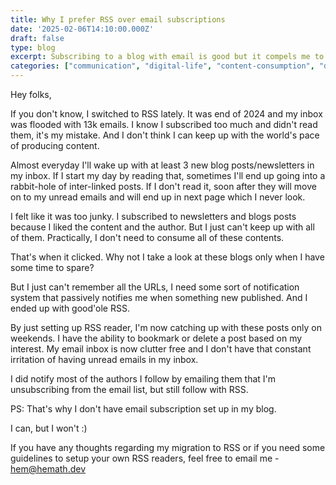```yaml
---
title: Why I prefer RSS over email subscriptions
date: '2025-02-06T14:10:00.000Z'
draft: false
type: blog
excerpt: Subscribing to a blog with email is good but it compels me to consume a ton content every morning. I'd rather setup RSS and read things on my free time.
categories: ["communication", "digital-life", "content-consumption", "decluttering"]
---
```


Hey folks,

If you don't know, I switched to RSS lately. It was end of 2024 and my inbox was flooded with 13k emails. I know I subscribed too much and didn't read them, it's my mistake. And I don't think I can keep up with the world's pace of producing content.

Almost everyday I'll wake up with at least 3 new blog posts/newsletters in my inbox. If I start my day by reading that, sometimes I'll end up going into a rabbit-hole of inter-linked posts. If I don't read it, soon after they will move on to my unread emails and will end up in next page which I never look.

I felt like it was too junky. I subscribed to newsletters and blogs posts because I liked the content and the author. But I just can't keep up with all of them. Practically, I don't need to consume all of these contents.

That's when it clicked. Why not I take a look at these blogs only when I have some time to spare?

But I just can't remember all the URLs, I need some sort of notification system that passively notifies me when something new published. And I ended up with good'ole RSS.

By just setting up RSS reader, I'm now catching up with these posts only on weekends. I have the ability to bookmark or delete a post based on my interest. My email inbox is now clutter free and I don't have that constant irritation of having unread emails in my inbox.

I did notify most of the authors I follow by emailing them that I'm unsubscribing from the email list, but still follow with RSS.

PS: That's why I don't have email subscription set up in my blog.

I can, but I won't :)

If you have any thoughts regarding my migration to RSS or if you need some guidelines to setup your own RSS readers, feel free to email me - [hem@hemath.dev](hem@hemath.dev)